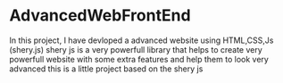 # AdvancedWebFrontEnd
In this project, I have devloped a advanced website using HTML,CSS,Js (shery.js)
shery js is a very powerfull library that helps to create very powerfull website with some extra features and help them to look very advanced
this is a little project based on the shery js 
